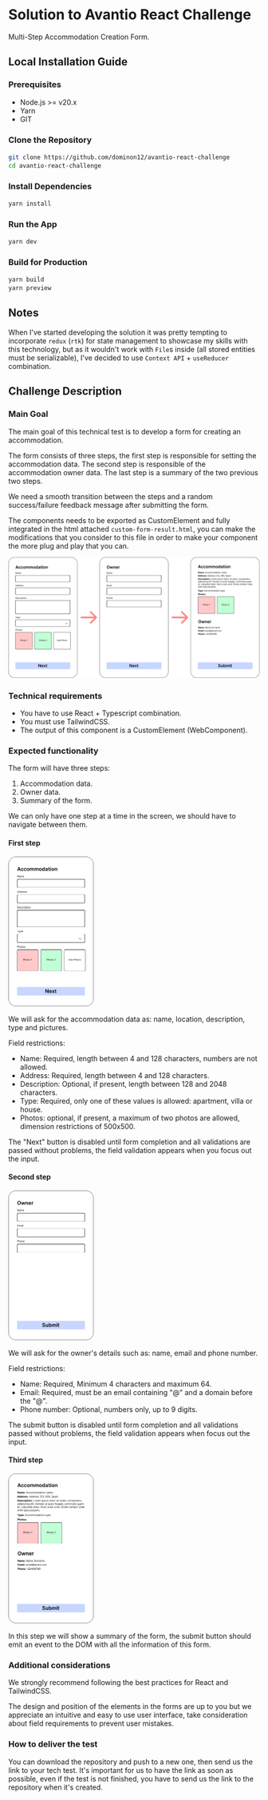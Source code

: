 # Solution to Avantio React Challenge

Multi-Step Accommodation Creation Form.

## Local Installation Guide

### Prerequisites

- Node.js >= v20.x
- Yarn
- GIT

### Clone the Repository

```bash
git clone https://github.com/dominon12/avantio-react-challenge
cd avantio-react-challenge
```

### Install Dependencies

```bash
yarn install
```

### Run the App

```bash
yarn dev
```

### Build for Production

```bash
yarn build
yarn preview
```

## Notes

When I've started developing the solution it was pretty tempting to incorporate `redux` (`rtk`) for state management to showcase my skills with this technology, but as it wouldn't work with `File`s inside (all stored entities must be serializable), I've decided to use `Context API` + `useReducer` combination.

## Challenge Description

### Main Goal

The main goal of this technical test is to develop a form for creating an accommodation.

The form consists of three steps, the first step is responsible for setting the accommodation data. The second step is responsible of the accommodation owner data. The last step is a summary of the two previous two steps.

We need a smooth transition between the steps and a random success/failure feedback message after submitting the form.

The components needs to be exported as CustomElement and fully integrated in the html attached `custom-form-result.html`, you can make the modifications that you consider to this file in order to make your component the more plug and play that you can.

![atrends](./doc/assets/form.png)

### Technical requirements

- You have to use React + Typescript combination.
- You must use TailwindCSS.
- The output of this component is a CustomElement (WebComponent).

### Expected functionality

The form will have three steps:

1. Accommodation data.
2. Owner data.
3. Summary of the form.

We can only have one step at a time in the screen, we should have to navigate between them.

#### First step

<img src="./doc/assets/step-1.png"  height="300">

We will ask for the accommodation data as: name, location, description, type and pictures.

Field restrictions:

- Name: Required, length between 4 and 128 characters, numbers are not allowed.
- Address: Required, length between 4 and 128 characters.
- Description: Optional, if present, length between 128 and 2048 characters.
- Type: Required, only one of these values is allowed: apartment, villa or house.
- Photos: optional, if present, a maximum of two photos are allowed, dimension restrictions of 500x500.

The "Next" button is disabled until form completion and all validations are passed without problems, the field validation appears when you focus out the input.

#### Second step

<img src="./doc/assets/step-2.png"  height="300">

We will ask for the owner's details such as: name, email and phone number.

Field restrictions:

- Name: Required, Minimum 4 characters and maximum 64.
- Email: Required, must be an email containing "@" and a domain before the "@".
- Phone number: Optional, numbers only, up to 9 digits.

The submit button is disabled until form completion and all validations passed without problems, the field validation appears when focus out the input.

#### Third step

<img src="./doc/assets/step-3.png"  height="300">

In this step we will show a summary of the form, the submit button should emit an event to the DOM with all the information of this form.

### Additional considerations

We strongly recommend following the best practices for React and TailwindCSS.

The design and position of the elements in the forms are up to you but we appreciate an intuitive and easy to use user interface, take consideration about field requirements to prevent user mistakes.

### How to deliver the test

You can download the repository and push to a new one, then send us the link to your tech test. It's important for us to have the link as soon as possible, even if the test is not finished, you have to send us the link to the repository when it's created.
